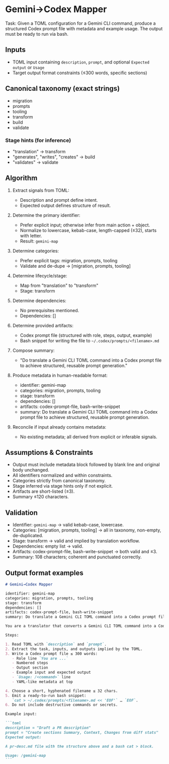 # Gemini→Codex Mapper

Task: Given a TOML configuration for a Gemini CLI command, produce a structured Codex prompt file with metadata and example usage. The output must be ready to run via bash.

## Inputs

- TOML input containing `description`, `prompt`, and optional `Expected output` or `Usage`
- Target output format constraints (≤300 words, specific sections)

## Canonical taxonomy (exact strings)

- migration
- prompts
- tooling
- transform
- build
- validate

### Stage hints (for inference)

- "translation" → transform
- "generates", "writes", "creates" → build
- "validates" → validate

## Algorithm

1. Extract signals from TOML:
   - Description and prompt define intent.
   - Expected output defines structure of result.

2. Determine the primary identifier:
   - Prefer explicit input; otherwise infer from main action + object.
   - Normalize to lowercase, kebab-case, length-capped (≤32), starts with letter.
   - Result: `gemini-map`

3. Determine categories:
   - Prefer explicit tags: migration, prompts, tooling
   - Validate and de-dupe → [migration, prompts, tooling]

4. Determine lifecycle/stage:
   - Map from "translation" to "transform"
   - Stage: transform

5. Determine dependencies:
   - No prerequisites mentioned.
   - Dependencies: []

6. Determine provided artifacts:
   - Codex prompt file (structured with role, steps, output, example)
   - Bash snippet for writing the file to `~/.codex/prompts/<filename>.md`

7. Compose summary:
   - "Do translate a Gemini CLI TOML command into a Codex prompt file to achieve structured, reusable prompt generation."

8. Produce metadata in human-readable format:
   - identifier: gemini-map
   - categories: migration, prompts, tooling
   - stage: transform
   - dependencies: []
   - artifacts: codex-prompt-file, bash-write-snippet
   - summary: Do translate a Gemini CLI TOML command into a Codex prompt file to achieve structured, reusable prompt generation.

9. Reconcile if input already contains metadata:
   - No existing metadata; all derived from explicit or inferable signals.

## Assumptions & Constraints

- Output must include metadata block followed by blank line and original body unchanged.
- All identifiers normalized and within constraints.
- Categories strictly from canonical taxonomy.
- Stage inferred via stage hints only if not explicit.
- Artifacts are short-listed (≤3).
- Summary ≤120 characters.

## Validation

- Identifier: `gemini-map` → valid kebab-case, lowercase.
- Categories: [migration, prompts, tooling] → all in taxonomy, non-empty, de-duplicated.
- Stage: transform → valid and implied by translation workflow.
- Dependencies: empty list → valid.
- Artifacts: codex-prompt-file, bash-write-snippet → both valid and ≤3.
- Summary: 108 characters; coherent and punctuated correctly.

## Output format examples

````markdown
# Gemini→Codex Mapper

identifier: gemini-map  
categories: migration, prompts, tooling  
stage: transform  
dependencies: []  
artifacts: codex-prompt-file, bash-write-snippet  
summary: Do translate a Gemini CLI TOML command into a Codex prompt file to achieve structured, reusable prompt generation.

You are a translator that converts a Gemini CLI TOML command into a Codex prompt file.

Steps:

1. Read TOML with `description` and `prompt`.
2. Extract the task, inputs, and outputs implied by the TOML.
3. Write a Codex prompt file ≤ 300 words:
   - Role line `You are ...`
   - Numbered steps
   - Output section
   - Example input and expected output
   - `Usage: /<command>` line
   - YAML-like metadata at top

4. Choose a short, hyphenated filename ≤ 32 chars.
5. Emit a ready-to-run bash snippet:
   `cat > ~/.codex/prompts/<filename>.md << 'EOF'` … `EOF`.
6. Do not include destructive commands or secrets.

Example input:

```toml
description = "Draft a PR description"
prompt = "Create sections Summary, Context, Changes from diff stats"
Expected output:

A pr-desc.md file with the structure above and a bash cat > block.

Usage: /gemini-map
```
````

```

```

